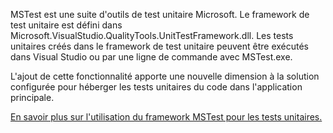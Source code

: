 ﻿MSTest est une suite d'outils de test unitaire Microsoft. Le framework de test unitaire est défini dans Microsoft.VisualStudio.QualityTools.UnitTestFramework.dll. Les tests unitaires créés dans le framework de test unitaire peuvent être exécutés dans Visual Studio ou par une ligne de commande avec MSTest.exe.

L'ajout de cette fonctionnalité apporte une nouvelle dimension à la solution configurée pour héberger les tests unitaires du code dans l'application principale.

[En savoir plus sur l'utilisation du framework MSTest pour les tests unitaires.](https://docs.microsoft.com/en-us/visualstudio/test/using-microsoft-visualstudio-testtools-unittesting-members-in-unit-tests?view=vs-2017)
